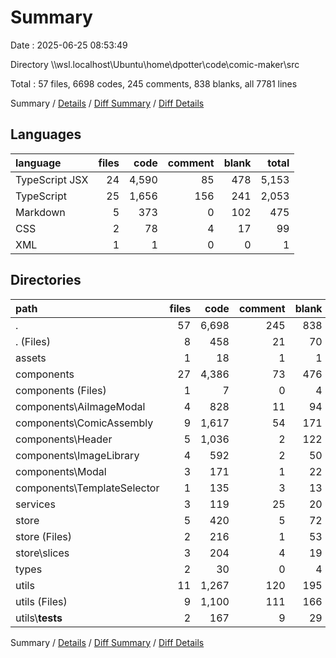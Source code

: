 # Summary

Date : 2025-06-25 08:53:49

Directory \\\\wsl.localhost\\Ubuntu\\home\\dpotter\\code\\comic-maker\\src

Total : 57 files,  6698 codes, 245 comments, 838 blanks, all 7781 lines

Summary / [Details](details.md) / [Diff Summary](diff.md) / [Diff Details](diff-details.md)

## Languages
| language | files | code | comment | blank | total |
| :--- | ---: | ---: | ---: | ---: | ---: |
| TypeScript JSX | 24 | 4,590 | 85 | 478 | 5,153 |
| TypeScript | 25 | 1,656 | 156 | 241 | 2,053 |
| Markdown | 5 | 373 | 0 | 102 | 475 |
| CSS | 2 | 78 | 4 | 17 | 99 |
| XML | 1 | 1 | 0 | 0 | 1 |

## Directories
| path | files | code | comment | blank | total |
| :--- | ---: | ---: | ---: | ---: | ---: |
| . | 57 | 6,698 | 245 | 838 | 7,781 |
| . (Files) | 8 | 458 | 21 | 70 | 549 |
| assets | 1 | 18 | 1 | 1 | 20 |
| components | 27 | 4,386 | 73 | 476 | 4,935 |
| components (Files) | 1 | 7 | 0 | 4 | 11 |
| components\\AiImageModal | 4 | 828 | 11 | 94 | 933 |
| components\\ComicAssembly | 9 | 1,617 | 54 | 171 | 1,842 |
| components\\Header | 5 | 1,036 | 2 | 122 | 1,160 |
| components\\ImageLibrary | 4 | 592 | 2 | 50 | 644 |
| components\\Modal | 3 | 171 | 1 | 22 | 194 |
| components\\TemplateSelector | 1 | 135 | 3 | 13 | 151 |
| services | 3 | 119 | 25 | 20 | 164 |
| store | 5 | 420 | 5 | 72 | 497 |
| store (Files) | 2 | 216 | 1 | 53 | 270 |
| store\\slices | 3 | 204 | 4 | 19 | 227 |
| types | 2 | 30 | 0 | 4 | 34 |
| utils | 11 | 1,267 | 120 | 195 | 1,582 |
| utils (Files) | 9 | 1,100 | 111 | 166 | 1,377 |
| utils\\__tests__ | 2 | 167 | 9 | 29 | 205 |

Summary / [Details](details.md) / [Diff Summary](diff.md) / [Diff Details](diff-details.md)